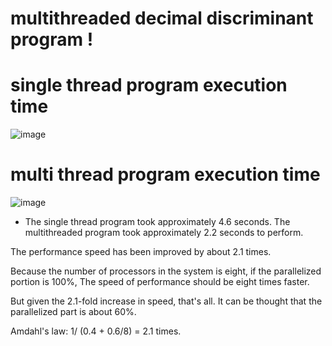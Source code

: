 # multithreaded decimal discriminant program !

# single thread program execution time
![image](https://user-images.githubusercontent.com/53115254/93728488-17083b80-fbfb-11ea-83ab-1b0bf4bf0fd4.png)

# multi thread program execution time
![image](https://user-images.githubusercontent.com/53115254/93728502-24252a80-fbfb-11ea-81e1-9baea04315b6.png)

- The single thread program took approximately 4.6 seconds.
The multithreaded program took approximately 2.2 seconds to perform.

The performance speed has been improved by about 2.1 times.

Because the number of processors in the system is eight, if the parallelized portion is 100%,
The speed of performance should be eight times faster.

But given the 2.1-fold increase in speed, that's all.
It can be thought that the parallelized part is about 60%.

Amdahl's law: 1/ (0.4 + 0.6/8) = 2.1 times.